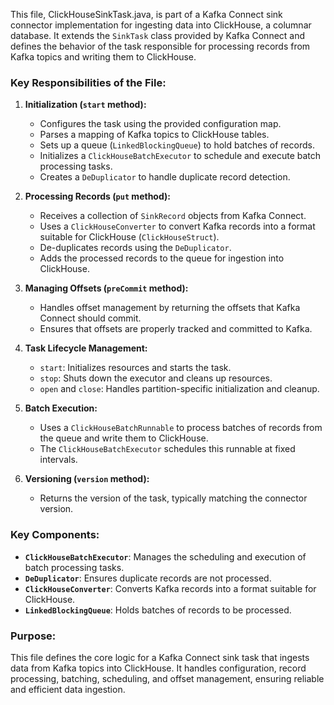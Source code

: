 This file, ClickHouseSinkTask.java, is part of a Kafka Connect sink connector implementation for ingesting data into ClickHouse, a columnar database. It extends the `SinkTask` class provided by Kafka Connect and defines the behavior of the task responsible for processing records from Kafka topics and writing them to ClickHouse.

### Key Responsibilities of the File:
1. **Initialization (`start` method):**
   - Configures the task using the provided configuration map.
   - Parses a mapping of Kafka topics to ClickHouse tables.
   - Sets up a queue (`LinkedBlockingQueue`) to hold batches of records.
   - Initializes a `ClickHouseBatchExecutor` to schedule and execute batch processing tasks.
   - Creates a `DeDuplicator` to handle duplicate record detection.

2. **Processing Records (`put` method):**
   - Receives a collection of `SinkRecord` objects from Kafka Connect.
   - Uses a `ClickHouseConverter` to convert Kafka records into a format suitable for ClickHouse (`ClickHouseStruct`).
   - De-duplicates records using the `DeDuplicator`.
   - Adds the processed records to the queue for ingestion into ClickHouse.

3. **Managing Offsets (`preCommit` method):**
   - Handles offset management by returning the offsets that Kafka Connect should commit.
   - Ensures that offsets are properly tracked and committed to Kafka.

4. **Task Lifecycle Management:**
   - `start`: Initializes resources and starts the task.
   - `stop`: Shuts down the executor and cleans up resources.
   - `open` and `close`: Handles partition-specific initialization and cleanup.

5. **Batch Execution:**
   - Uses a `ClickHouseBatchRunnable` to process batches of records from the queue and write them to ClickHouse.
   - The `ClickHouseBatchExecutor` schedules this runnable at fixed intervals.

6. **Versioning (`version` method):**
   - Returns the version of the task, typically matching the connector version.

### Key Components:
- **`ClickHouseBatchExecutor`**: Manages the scheduling and execution of batch processing tasks.
- **`DeDuplicator`**: Ensures duplicate records are not processed.
- **`ClickHouseConverter`**: Converts Kafka records into a format suitable for ClickHouse.
- **`LinkedBlockingQueue`**: Holds batches of records to be processed.

### Purpose:
This file defines the core logic for a Kafka Connect sink task that ingests data from Kafka topics into ClickHouse. It handles configuration, record processing, batching, scheduling, and offset management, ensuring reliable and efficient data ingestion.